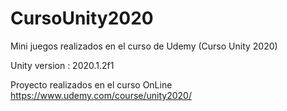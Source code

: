 # CursoUnity2020
Mini juegos realizados en el curso de Udemy (Curso Unity 2020)

Unity version : 2020.1.2f1

Proyecto realizados en el curso OnLine https://www.udemy.com/course/unity2020/
